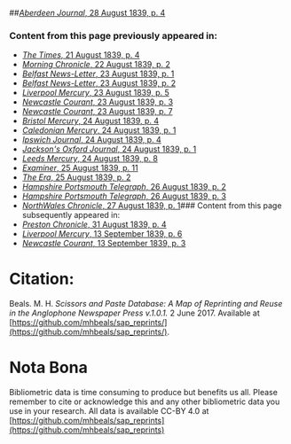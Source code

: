 ##[*Aberdeen Journal*, 28 August 1839, p. 4](https://mhbeals.github.io/sap_html/Aberdeen-Journal/Aberdeen-Journal-28-August-1839-p-4)

### Content from this page previously appeared in:
+ [*The Times*, 21 August 1839, p. 4](https://mhbeals.github.io/sap_html/The-Times/The-Times-21-August-1839-p-4)
+ [*Morning Chronicle*, 22 August 1839, p. 2](https://mhbeals.github.io/sap_html/Morning-Chronicle/Morning-Chronicle-22-August-1839-p-2)
+ [*Belfast News-Letter*, 23 August 1839, p. 1](https://mhbeals.github.io/sap_html/Belfast-News-Letter/Belfast-News-Letter-23-August-1839-p-1)
+ [*Belfast News-Letter*, 23 August 1839, p. 2](https://mhbeals.github.io/sap_html/Belfast-News-Letter/Belfast-News-Letter-23-August-1839-p-2)
+ [*Liverpool Mercury*, 23 August 1839, p. 5](https://mhbeals.github.io/sap_html/Liverpool-Mercury/Liverpool-Mercury-23-August-1839-p-5)
+ [*Newcastle Courant*, 23 August 1839, p. 3](https://mhbeals.github.io/sap_html/Newcastle-Courant/Newcastle-Courant-23-August-1839-p-3)
+ [*Newcastle Courant*, 23 August 1839, p. 7](https://mhbeals.github.io/sap_html/Newcastle-Courant/Newcastle-Courant-23-August-1839-p-7)
+ [*Bristol Mercury*, 24 August 1839, p. 4](https://mhbeals.github.io/sap_html/Bristol-Mercury/Bristol-Mercury-24-August-1839-p-4)
+ [*Caledonian Mercury*, 24 August 1839, p. 1](https://mhbeals.github.io/sap_html/Caledonian-Mercury/Caledonian-Mercury-24-August-1839-p-1)
+ [*Ipswich Journal*, 24 August 1839, p. 4](https://mhbeals.github.io/sap_html/Ipswich-Journal/Ipswich-Journal-24-August-1839-p-4)
+ [*Jackson's Oxford Journal*, 24 August 1839, p. 1](https://mhbeals.github.io/sap_html/Jackson's-Oxford-Journal/Jackson's-Oxford-Journal-24-August-1839-p-1)
+ [*Leeds Mercury*, 24 August 1839, p. 8](https://mhbeals.github.io/sap_html/Leeds-Mercury/Leeds-Mercury-24-August-1839-p-8)
+ [*Examiner*, 25 August 1839, p. 11](https://mhbeals.github.io/sap_html/Examiner/Examiner-25-August-1839-p-11)
+ [*The Era*, 25 August 1839, p. 2](https://mhbeals.github.io/sap_html/The-Era/The-Era-25-August-1839-p-2)
+ [*Hampshire Portsmouth Telegraph*, 26 August 1839, p. 2](https://mhbeals.github.io/sap_html/Hampshire-Portsmouth-Telegraph/Hampshire-Portsmouth-Telegraph-26-August-1839-p-2)
+ [*Hampshire Portsmouth Telegraph*, 26 August 1839, p. 3](https://mhbeals.github.io/sap_html/Hampshire-Portsmouth-Telegraph/Hampshire-Portsmouth-Telegraph-26-August-1839-p-3)
+ [*NorthWales Chronicle*, 27 August 1839, p. 1](https://mhbeals.github.io/sap_html/NorthWales-Chronicle/NorthWales-Chronicle-27-August-1839-p-1)### Content from this page subsequently appeared in:
+ [*Preston Chronicle*, 31 August 1839, p. 4](https://mhbeals.github.io/sap_html/Preston-Chronicle/Preston-Chronicle-31-August-1839-p-4)
+ [*Liverpool Mercury*, 13 September 1839, p. 6](https://mhbeals.github.io/sap_html/Liverpool-Mercury/Liverpool-Mercury-13-September-1839-p-6)
+ [*Newcastle Courant*, 13 September 1839, p. 3](https://mhbeals.github.io/sap_html/Newcastle-Courant/Newcastle-Courant-13-September-1839-p-3)
                    
# Citation: 

Beals. M. H. *Scissors and Paste Database: A Map of Reprinting and Reuse in the Anglophone Newspaper Press v.1.0.1.* 2 June 2017. Available at [https://github.com/mhbeals/sap_reprints/](https://github.com/mhbeals/sap_reprints/). 
                    
# Nota Bona

Bibliometric data is time consuming to produce but benefits us all. Please remember to cite or acknowledge this and any other bibliometric data you use in your research. All data is available CC-BY 4.0 at [https://github.com/mhbeals/sap_reprints](https://github.com/mhbeals/sap_reprints)